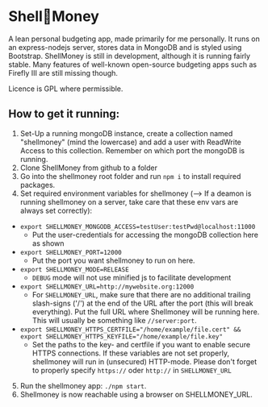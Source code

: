 # Shell🐚Money
A lean personal budgeting app, made primarily for me personally. It runs on an express-nodejs server, stores data in MongoDB and is styled using Bootstrap. ShellMoney is still in development, although it is running fairly stable. Many features of well-known open-source budgeting apps such as Firefly III are still missing though.

Licence is GPL where permissible.

## How to get it running:

1. Set-Up a running mongoDB instance, create a collection named "shellmoney" (mind the lowercase) and add a user with ReadWrite Access to this collection. Remember on which port the mongoDB is running.
2. Clone ShellMoney from github to a folder
3. Go into the shellmoney root folder and run ``npm i`` to install required packages.
4. Set required environment variables for shellmoney (--> If a deamon is running shellmoney on a server, take care that these env vars are always set correctly):
  * ``export SHELLMONEY_MONGODB_ACCESS=testUser:testPwd@localhost:11000 ``
    * Put the user-credentials for accessing the mongoDB collection here as shown
  * ``export SHELLMONEY_PORT=12000``
    * Put the port you want shellmoney to run on here.
  * ``export SHELLMONEY_MODE=RELEASE``
    * ``DEBUG`` mode will not use minified js to facilitate development
  * ``export SHELLMONEY_URL=http://mywebsite.org:12000``
    * For ``SHELLMONEY_URL``, make sure that there are no additional trailing slash-signs ('/') at the end of the URL after the port (this will break everything). Put the full URL where Shellmoney will be running here. This will usually be something like ``//server:port``.
  * ``export SHELLMONEY_HTTPS_CERTFILE="/home/example/file.cert" && export SHELLMONEY_HTTPS_KEYFILE="/home/example/file.key"``
    * Set the paths to the key- and certfile if you want to enable secure HTTPS connections. If these variables are not set properly, shellmoney will run in (unsecured) HTTP-mode. Please don't forget to properly specify ``https://`` oder ``http://`` in ``SHELLMONEY_URL``
5. Run the shellmoney app: ``./npm start``.
6. Shellmoney is now reachable using a browser on SHELLMONEY_URL.
